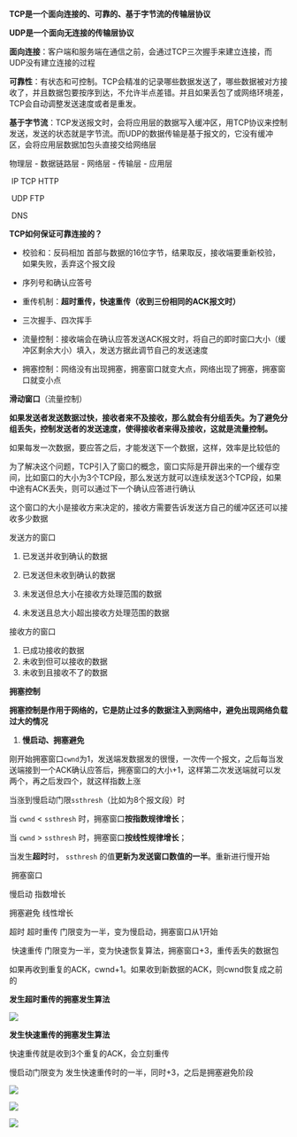 **TCP是一个面向连接的、可靠的、基于字节流的传输层协议**

**UDP是一个面向无连接的传输层协议**



**面向连接**：客户端和服务端在通信之前，会通过TCP三次握手来建立连接，而UDP没有建立连接的过程

**可靠性**：有状态和可控制。TCP会精准的记录哪些数据发送了，哪些数据被对方接收了，并且数据包要按序到达，不允许半点差错。并且如果丢包了或网络环境差，TCP会自动调整发送速度或者是重发。

**基于字节流**：TCP发送报文时，会将应用层的数据写入缓冲区，用TCP协议来控制发送，发送的状态就是字节流。而UDP的数据传输是基于报文的，它没有缓冲区，会将应用层数据加包头直接交给网络层





物理层 - 数据链路层 - 网络层 - 传输层 - 应用层

​                                        IP            TCP      HTTP

​                                                       UDP      FTP

​                                                                     DNS



**TCP如何保证可靠连接的？**

* 校验和：反码相加 首部与数据的16位字节，结果取反，接收端要重新校验，如果失败，丢弃这个报文段

* 序列号和确认应答号
* 重传机制：**超时重传，快速重传（收到三份相同的ACK报文时）**
* 三次握手、四次挥手
* 流量控制：接收端会在确认应答发送ACK报文时，将自己的即时窗口大小（缓冲区剩余大小）填入，发送方据此调节自己的发送速度
* 拥塞控制：网络没有出现拥塞，拥塞窗口就变大点，网络出现了拥塞，拥塞窗口就变小点





**滑动窗口**（流量控制）

**如果发送者发送数据过快，接收者来不及接收，那么就会有分组丢失。为了避免分组丢失，控制发送者的发送速度，使得接收者来得及接收，这就是流量控制。**



如果每发一次数据，要应答之后，才能发送下一个数据，这样，效率是比较低的

为了解决这个问题，TCP引入了窗口的概念，窗口实际是开辟出来的一个缓存空间，比如窗口的大小为3个TCP段，那么发送方就可以连续发送3个TCP段，如果中途有ACK丢失，则可以通过下一个确认应答进行确认

这个窗口的大小是接收方来决定的，接收方需要告诉发送方自己的缓冲区还可以接收多少数据

发送方的窗口

1. 已发送并收到确认的数据

2. 已发送但未收到确认的数据

3. 未发送但总大小在接收方处理范围的数据

4. 未发送且总大小超出接收方处理范围的数据

接收方的窗口

1. 已成功接收的数据
2. 未收到但可以接收的数据
3. 未收到且接收不了的数据



**拥塞控制**

**拥塞控制是作用于网络的，它是防止过多的数据注入到网络中，避免出现网络负载过大的情况**



1. **慢启动、拥塞避免**

刚开始拥塞窗口`cwnd`为1，发送端发数据发的很慢，一次传一个报文，之后每当发送端接到一个ACK确认应答后，拥塞窗口的大小+1，这样第二次发送端就可以发两个，再之后发四个，就这样指数上涨

当涨到慢启动门限`ssthresh`（比如为8个报文段）时

当 `cwnd` < `ssthresh` 时，拥塞窗口**按指数规律增长**；

当 `cwnd` > `ssthresh` 时，拥塞窗口**按线性规律增长**；

当发生**超时**时， `ssthresh` 的值**更新为发送窗口数值的一半**。重新进行慢开始



​                                               拥塞窗口

慢启动                                  指数增长

拥塞避免                              线性增长



超时			超时重传           门限变为一半，变为慢启动，拥塞窗口从1开始

​					快速重传           门限变为一半，变为快速恢复算法，拥塞窗口+3，重传丢失的数据包

​												如果再收到重复的ACK，cwnd+1。如果收到新数据的ACK，则cwnd恢复成之前的





**发生超时重传的拥塞发生算法**

![](https://gitee.com/chiihooy/pictures-bed/raw/master/img/20210312194243.png)



**发生快速重传的拥塞发生算法**

快速重传就是收到3个重复的ACK，会立刻重传



慢启动门限变为 发生快速重传时的一半，同时+3，之后是拥塞避免阶段

![](https://gitee.com/chiihooy/pictures-bed/raw/master/img/20210312194325.png)

![](https://uploadfiles.nowcoder.com/files/20200802/963196997_1596360795978_20200728230737.png)

![](https://uploadfiles.nowcoder.com/files/20200802/963196997_1596360807619_20200728230759.png)